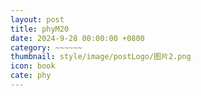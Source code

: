 ```yaml
---
layout: post
title: phyM20
date: 2024-9-28 00:00:00 +0800
category: ~~~~~~
thumbnail: style/image/postLogo/图片2.png
icon: book
cate: phy
---
```


<!-- 
* content
{:toc} -->


<!-- ## demo 01 -->

<br>
<br>

<div id="canva_container" style="width:100%;user-select:none;"></div>
<!-- <script src="../jsfun/ploter.js"></script> -->


<script src="{{ '/jsfun/jsfun_utils.js' | prepend: site.baseurl    }}   "></script>
<script src="{{ '/jsfun/math.js' | prepend: site.baseurl    }}   "></script>
<script src="{{ '/jsfun/aaFont.js' | prepend: site.baseurl    }}   "></script>
<script src="{{ '/jsfun/opentype.js' | prepend: site.baseurl    }}   "></script>


<script>
    $(".post-container").css("max-width","1800px")
    $("#article").css("height","1800px")

// add_game_canvas_to_container("canva_container")


  var font = null
  var buffer = fetch("../style/font/SmileySans-Oblique.ttf").then(res => res.arrayBuffer())
  buffer.then(data => {
    font = opentype.parse(data);
    console.log(font);
})
</script>






 <script>
var get_random_color_str=()=>{
  return `rgb(${Math.floor(Math.random()*255)} ${Math.floor(Math.random()*255)} ${Math.floor(Math.random()*255)} / ${Math.floor(Math.random()*100)}%)`
}
var get_random_color_str_bright=()=>{
  return `rgb(${Math.floor(Math.random()*255)} ${Math.floor(Math.random()*255)} ${Math.floor(Math.random()*255)} / 100%)`
}

  $(".post-container .post-content").css("box-shadow",`${get_random_color_str()}  18px 0px,${get_random_color_str()}  35px 0px,${get_random_color_str()} 45px 0px, ${get_random_color_str()}  50px 0px, ${get_random_color_str()} 55px 0px`)




window.onload = function() {
    $("#footer").remove()
    $("#header").css("backdrop-filter","blur(51px) saturate(13)")

    $("#header").css("z-index","16")
    $("#header").empty()
    $(".page-page")[0].remove()
    // $(".navigation").empty()




    }




</script>


